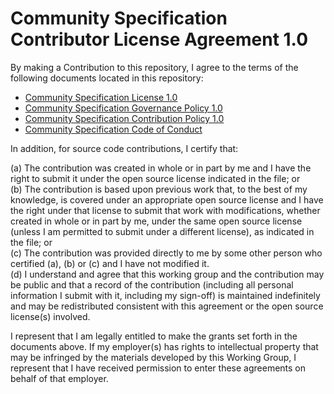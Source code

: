 # Community Specification Contributor License Agreement 1.0

By making a Contribution to this repository, I agree to the terms of the
following documents located in this repository:

* [Community Specification License 1.0](1_Community_Specification_License.md)
* [Community Specification Governance Policy 1.0](5_Governance.md)
* [Community Specification Contribution Policy 1.0](6_Contributing.md)
* [Community Specification Code of Conduct](7_Code_of_Conduct.md)

In addition, for source code contributions, I certify that:

(a) The contribution was created in whole or in part by me and I have the right
to submit it under the open source license indicated in the file; or <br/>
(b) The contribution is based upon previous work that, to the best  of my
knowledge, is covered under an appropriate open source license and I have the
right under that license to submit that work with modifications, whether created
in whole or in part by me, under the same open source license (unless I am
permitted to submit under a different license), as indicated in the file; or
<br/>
(c) The contribution was provided directly to me by some other person who
certified (a), (b) or (c) and I have not modified it. <br/>
(d) I understand and agree that this working group and the contribution may be
public and that a record of the contribution (including all personal information
I submit with it, including my sign-off) is maintained indefinitely and may be
redistributed consistent with this agreement or the open source license(s)
involved.

I represent that I am legally entitled to make the grants set forth in the
documents above.  If my employer(s) has rights to intellectual property that may
be infringed by the materials developed by this Working Group, I represent that
I have received permission to enter these agreements on behalf of that employer.
